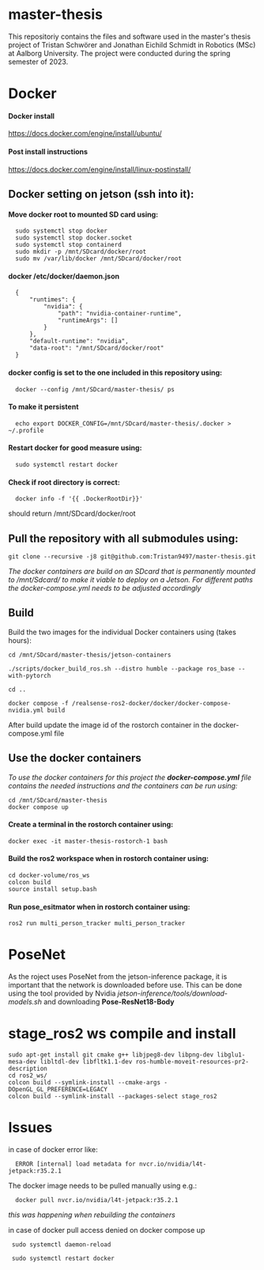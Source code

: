 # master-thesis
This repositoriy contains the files and software used in the master's thesis project of Tristan Schwörer and Jonathan Eichild Schmidt in Robotics (MSc) at Aalborg University. 
The project were conducted during the spring semester of 2023.

# Docker

#### Docker install
https://docs.docker.com/engine/install/ubuntu/
#### Post install instructions 
https://docs.docker.com/engine/install/linux-postinstall/

## Docker setting on jetson (ssh into it):
#### Move docker root to mounted SD card using:
```
  sudo systemctl stop docker
  sudo systemctl stop docker.socket
  sudo systemctl stop containerd
  sudo mkdir -p /mnt/SDcard/docker/root
  sudo mv /var/lib/docker /mnt/SDcard/docker/root
```
#### docker /etc/docker/daemon.json
```
  {
      "runtimes": {
          "nvidia": {
              "path": "nvidia-container-runtime",
              "runtimeArgs": []
          }
      },
      "default-runtime": "nvidia",
      "data-root": "/mnt/SDcard/docker/root"
  }
```
#### docker config is set to the one included in this repository using:
```
  docker --config /mnt/SDcard/master-thesis/ ps
```
#### To make it persistent
```
  echo export DOCKER_CONFIG=/mnt/SDcard/master-thesis/.docker > ~/.profile
```
#### Restart docker for good measure using:
```
  sudo systemctl restart docker
```
#### Check if root directory is correct:
```
  docker info -f '{{ .DockerRootDir}}'
```
should return /mnt/SDcard/docker/root

## Pull the repository with all submodules using:
```
git clone --recursive -j8 git@github.com:Tristan9497/master-thesis.git
```

*The docker containers are build on an SDcard that is permanently mounted to /mnt/Sdcard/ to make it viable to deploy on a Jetson. For different paths the docker-compose.yml needs to be adjusted accordingly*

## Build 
Build the two images for the individual Docker containers using (takes hours):
```
cd /mnt/SDcard/master-thesis/jetson-containers

./scripts/docker_build_ros.sh --distro humble --package ros_base --with-pytorch

cd ..

docker compose -f /realsense-ros2-docker/docker/docker-compose-nvidia.yml build
```
After build update the image id of the rostorch container in the docker-compose.yml file 

## Use the docker containers
*To use the docker containers for this project the **docker-compose.yml** file contains the needed instructions and the containers can be run using:*
```
cd /mnt/SDcard/master-thesis
docker compose up
```

#### Create a terminal in the rostorch container using:
```
docker exec -it master-thesis-rostorch-1 bash
```

#### Build the ros2 workspace when in rostorch container using:
```
cd docker-volume/ros_ws
colcon build
source install setup.bash
```

#### Run pose_esitmator when in rostorch container using:
```
ros2 run multi_person_tracker multi_person_tracker
```


# PoseNet
As the roject uses PoseNet from the jetson-inference package, it is important that the network is downloaded before use. This can be done using the tool provided by Nvidia *jetson-inference/tools/download-models.sh* and downloading **Pose-ResNet18-Body**

# stage_ros2 ws compile and install
```
sudo apt-get install git cmake g++ libjpeg8-dev libpng-dev libglu1-mesa-dev libltdl-dev libfltk1.1-dev ros-humble-moveit-resources-pr2-description
cd ros2_ws/
colcon build --symlink-install --cmake-args -DOpenGL_GL_PREFERENCE=LEGACY
colcon build --symlink-install --packages-select stage_ros2
```
# Issues
in case of docker error like:
```
  ERROR [internal] load metadata for nvcr.io/nvidia/l4t-jetpack:r35.2.1 
```
The docker image needs to be pulled manually using e.g.:
```
  docker pull nvcr.io/nvidia/l4t-jetpack:r35.2.1 
```
*this was happening when rebuilding the containers*

in case of docker pull access denied on docker compose up
```
 sudo systemctl daemon-reload

 sudo systemctl restart docker
```
